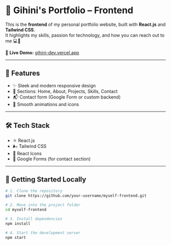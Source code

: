 # 💫 Gihini's Portfolio – Frontend

This is the **frontend** of my personal portfolio website, built with **React.js** and **Tailwind CSS**.  
It highlights my skills, passion for technology, and how you can reach out to me 💻🌈


🔗 **Live Demo:** [gihini-dev.vercel.app](https://myself-frontend-main-ssqg.vercel.app)

---

## 🌟 Features

- ✨ Sleek and modern responsive design
- 🧩 Sections: Home, About, Projects, Skills, Contact
- 📬 Contact form (Google Form or custom backend)
- 💫 Smooth animations and icons

---

## 🛠️ Tech Stack

- ⚛️ React.js
- 🌬️ Tailwind CSS
- 🎨 React Icons
- 🔗 Google Forms (for contact section)

---

## 🚀 Getting Started Locally

```bash
# 1. Clone the repository
git clone https://github.com/your-username/myself-frontend.git

# 2. Move into the project folder
cd myself-frontend

# 3. Install dependencies
npm install

# 4. Start the development server
npm start

